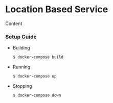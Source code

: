 # Location Based Service

Content


### Setup Guide

- Building
    ```bash
    $ docker-compose build
    ```
- Running
    ```bash
    $ docker-compose up
    ```
- Stopping
    ```bash
    $ docker-compose down
    ```